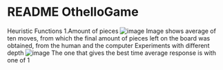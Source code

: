 # README OthelloGame
Heuristic Functions
1.Amount of pieces
![image](https://user-images.githubusercontent.com/88517671/161403698-26643435-96f0-4a32-9f0f-0a65b840ae31.png)
Image shows average of ten moves, from which the final amount of pieces left on the board was obtained, from the human and the computer
Experiments with different depth
![image](https://user-images.githubusercontent.com/88517671/161406637-c0ff8e13-c511-445c-8ab6-95dca88eddaf.png)
The one that gives the best time
average response is with one of 1

